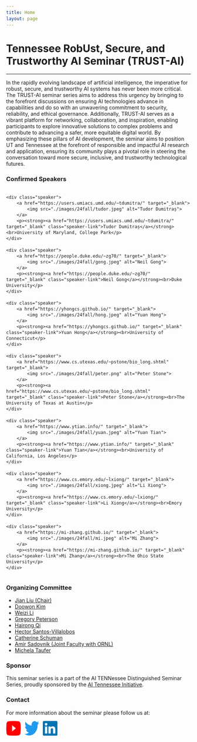 ```yaml
---
title: Home
layout: page
---
```


# Tennessee RobUst, Secure, and Trustworthy AI Seminar (TRUST-AI)

---

In the rapidly evolving landscape of artificial intelligence, the imperative for robust, secure, and trustworthy AI systems has never been more critical. The TRUST-AI seminar series aims to address this urgency by bringing to the forefront discussions on ensuring AI technologies advance in capabilities and do so with an unwavering commitment to security, reliability, and ethical governance. Additionally, TRUST-AI serves as a vibrant platform for networking, collaboration, and inspiration, enabling participants to explore innovative solutions to complex problems and contribute to advancing a safer, more equitable digital world. By emphasizing these pillars of AI development, the seminar aims to position UT and Tennessee at the forefront of responsible and impactful AI research and application, ensuring its community plays a pivotal role in steering the conversation toward more secure, inclusive, and trustworthy technological futures.

### Confirmed Speakers

<div class="speakers-grid">

    <div class="speaker">
        <a href="https://users.umiacs.umd.edu/~tdumitra/" target="_blank">
            <img src="./images/24fall/tudor.jpeg" alt="Tudor Dumitraș">
        </a>
        <p><strong><a href="https://users.umiacs.umd.edu/~tdumitra/" target="_blank" class="speaker-link">Tudor Dumitraș</a></strong><br>University of Maryland, College Park</p>
    </div>

    <div class="speaker">
        <a href="https://people.duke.edu/~zg70/" target="_blank">
            <img src="./images/24fall/gong.jpeg" alt="Neil Gong">
        </a>
        <p><strong><a href="https://people.duke.edu/~zg70/" target="_blank" class="speaker-link">Neil Gong</a></strong><br>Duke University</p>
    </div>

    <div class="speaker">
        <a href="https://yhongcs.github.io/" target="_blank">
            <img src="./images/24fall/hong.jpeg" alt="Yuan Hong">
        </a>
        <p><strong><a href="https://yhongcs.github.io/" target="_blank" class="speaker-link">Yuan Hong</a></strong><br>University of Connecticut</p>
    </div>

    <div class="speaker">
        <a href="https://www.cs.utexas.edu/~pstone/bio_long.shtml" target="_blank">
            <img src="./images/24fall/peter.png" alt="Peter Stone">
        </a>
        <p><strong><a href="https://www.cs.utexas.edu/~pstone/bio_long.shtml" target="_blank" class="speaker-link">Peter Stone</a></strong><br>The University of Texas at Austin</p>
    </div>

    <div class="speaker">
        <a href="https://www.ytian.info/" target="_blank">
            <img src="./images/24fall/yuan.jpeg" alt="Yuan Tian">
        </a>
        <p><strong><a href="https://www.ytian.info/" target="_blank" class="speaker-link">Yuan Tian</a></strong><br>University of California, Los Angeles</p>
    </div>

    <div class="speaker">
        <a href="https://www.cs.emory.edu/~lxiong/" target="_blank">
            <img src="./images/24fall/xiong.jpeg" alt="Li Xiong">
        </a>
        <p><strong><a href="https://www.cs.emory.edu/~lxiong/" target="_blank" class="speaker-link">Li Xiong</a></strong><br>Emory University</p>
    </div>

    <div class="speaker">
        <a href="https://mi-zhang.github.io/" target="_blank">
            <img src="./images/24fall/mi.jpeg" alt="Mi Zhang">
        </a>
        <p><strong><a href="https://mi-zhang.github.io/" target="_blank" class="speaker-link">Mi Zhang</a></strong><br>The Ohio State University</p>
    </div>

    

    
    
</div>

### Organizing Committee

- [Jian Liu (Chair)](https://web.eecs.utk.edu/~jliu/)
- [Doowon Kim](https://doowon.github.io/)
- [Weizi Li](https://weizi-li.github.io/)
- [Gregory Peterson](https://web.eecs.utk.edu/~gdp/)
- [Hairong Qi](https://aicip.github.io/)
- [Hector Santos-Villalobos](https://www.eecs.utk.edu/people/hector-santos-villalobos/)
- [Catherine Schuman](https://catherineschuman.com/)
- [Amir Sadovnik (Joint Faculty with ORNL)](https://www.ornl.gov/staff-profile/amir-sadovnik)
- [Michela Taufer](https://globalcomputing.group/)

### Sponsor

This seminar series is a part of the AI TENNessee Distinguished Seminar Series, proudly sponsored by the [AI Tennessee Initiative](https://research.utk.edu/oried/research-innovation-initiatives/ai-tennessee-initiative/).

### Contact

For more information about the seminar please follow us at:
<div style="display: flex; gap: 10px;">
    <a href="https://www.youtube.com/channel/UCaZx8BUCa2M_orwYAuXacRg" target="_blank">
        <img src="./images/youtube.png" alt="YouTube" style="width: 40px; height: 40px;">
    </a>
    <a href="https://x.com/trustaiseminar" target="_blank">
        <img src="./images/twitter.png" alt="Twitter" style="width: 40px; height: 40px;">
    </a>
    <a href="https://www.linkedin.com/in/trustai-seminar/" target="_blank">
        <img src="./images/linkedin.png" alt="LinkedIn" style="width: 40px; height: 40px;">
    </a>
</div>

<style>
.speakers-grid {
    display: flex;
    flex-wrap: wrap;
    gap: 20px;
    justify-content: flex-start; /* Align items to the left */
    align-content: flex-start; /* Align rows to the top */
}

.speaker {
    flex: 1 1 calc(33.333% - 20px);
    max-width: calc(33.333% - 20px); /* Ensure no more than 3 items per row */
    box-sizing: border-box;
    text-align: center;
}

.speaker img {
    width: 160px;
    height: 160px;
    border-radius: 50%;
}

.speaker p {
    margin-top: 10px;
    font-size: 14px;
}

.speaker-link {
    text-decoration: none;
}

.speaker-link:hover, .speaker-link:focus {
    color: blue;
}


</style>
